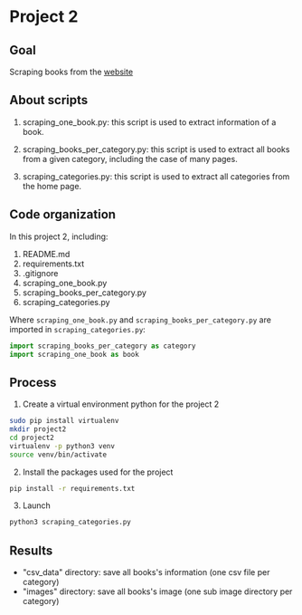 # Project 2
## Goal
Scraping books from the [website](http://books.toscrape.com/)
## About scripts
1. scraping_one_book.py:
	this script is used to extract information of a book. 

2. scraping_books_per_category.py: 
	this script is used to extract all books from a given category, including the case of many pages.

3. scraping_categories.py: 
	this script is used to extract all categories from the home page. 

## Code organization
In this project 2, including:

1. README.md
2. requirements.txt
3. .gitignore
4. scraping_one_book.py
5. scraping_books_per_category.py
6. scraping_categories.py

Where `scraping_one_book.py` and `scraping_books_per_category.py` are imported in `scraping_categories.py`:
```python
import scraping_books_per_category as category
import scraping_one_book as book
```

## Process
1. Create a virtual environment python for the project 2
```bash
sudo pip install virtualenv
mkdir project2
cd project2
virtualenv -p python3 venv
source venv/bin/activate
```
2. Install the packages used for the project
```bash
pip install -r requirements.txt
```
3. Launch
```bash
python3 scraping_categories.py
```

## Results
* "csv_data" directory: save all books's information (one csv file per category)
* "images" directory: save all books's image (one sub image directory per category)






